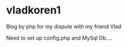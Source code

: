 # vladkoren1
Blog by php for my dispute with my friend Vlad

Need to set up config.php and MySql Db....
